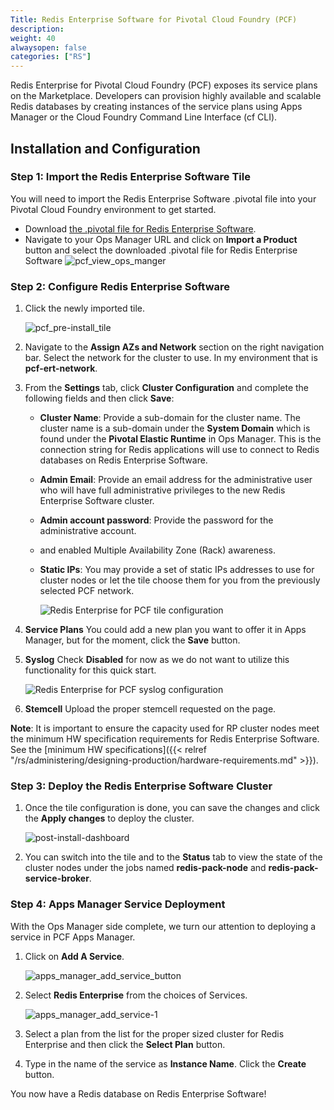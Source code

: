 ```yaml
---
Title: Redis Enterprise Software for Pivotal Cloud Foundry (PCF)
description: 
weight: 40
alwaysopen: false
categories: ["RS"]
---
```

Redis Enterprise for Pivotal Cloud Foundry (PCF) exposes its service
plans on the Marketplace. Developers can provision highly available and
scalable Redis databases by creating instances of the service plans
using Apps Manager or the Cloud Foundry Command Line Interface (cf CLI).

## Installation and Configuration

### Step 1: Import the Redis Enterprise Software Tile

You will need to import the Redis Enterprise Software .pivotal file into
your Pivotal Cloud Foundry environment to get started.

- Download [the .pivotal file for Redis Enterprise
    Software](https://app.redislabs.com/#/sign-up/software?direct=true&download=pivotal_cf).
- Navigate to your Ops Manager URL and click on **Import a Product**
    button and select the downloaded .pivotal file for Redis Enterprise
    Software
    ![pcf_view_ops_manger](/images/rs/pcf_view_ops_manger.png?width=800&height=205)

### Step 2: Configure Redis Enterprise Software

1. Click the newly imported tile.

    ![pcf_pre-install_tile](/images/rs/pcf_pre-install_tile.png?width=189&height=189)
1. Navigate to the **Assign AZs and Network** section on the right
    navigation bar. Select the network for the cluster to use. In my
    environment that is **pcf-ert-network**.
1. From the **Settings** tab, click **Cluster Configuration** and
    complete the following fields and then click **Save**:
   - **Cluster Name**: Provide a sub-domain for the cluster name. The
        cluster name is a sub-domain under the **System Domain** which
        is found under the **Pivotal Elastic Runtime** in Ops Manager.
        This is the connection string for Redis applications will use to
        connect to Redis databases on Redis Enterprise Software.
   - **Admin Email**: Provide an email address for the administrative
        user who will have full administrative privileges to the new
        Redis Enterprise Software cluster.
   - **Admin account password**: Provide the password for the
        administrative account.
   - and enabled Multiple Availability Zone (Rack) awareness.
   - **Static IPs**: You may provide a set of static IPs addresses to
        use for cluster nodes or let the tile choose them for you from
        the previously selected PCF network.

        ![Redis Enterprise for PCF tile configuration](/images/rs/rs_tile_config.png?width=800&height=604)
1. **Service Plans** You could add a new plan you want to offer it in
    Apps Manager, but for the moment, click the **Save** button.
1. **Syslog** Check **Disabled** for now as we do not want to utilize
    this functionality for this quick start.

    ![Redis Enterprise for PCF syslog configuration](/images/rs/syslog_disable.png?width=800&height=557)
1. **Stemcell** Upload the proper stemcell requested on the page.

**Note**: It is important to ensure the capacity used for RP cluster
nodes meet the minimum HW specification requirements for Redis
Enterprise Software. See the [minimum HW
specifications]({{< relref "/rs/administering/designing-production/hardware-requirements.md" >}}).

### Step 3: Deploy the Redis Enterprise Software Cluster

1. Once the tile configuration is done, you can save the changes and
    click the **Apply changes** to deploy the cluster.

    ![post-install-dashboard](/images/rs/post-install-dashboard.png?width=800&height=227)
1. You can switch into the tile and to the **Status** tab to view the
    state of the cluster nodes under the jobs named
    **redis-pack-node** and **redis-pack-service-broker**.

### Step 4: Apps Manager Service Deployment

With the Ops Manager side complete, we turn our attention to deploying
a service in PCF Apps Manager.

1. Click on **Add A Service**.

    ![apps_manager_add_service_button](/images/rs/apps_manager_add_service_button.png?width=1000&height=278)

1. Select **Redis Enterprise** from the
    choices of Services.

    ![apps_manager_add_service-1](/images/rs/apps_manager_add_service-1.png?width=800&height=635)
    
1. Select a plan from the list for the proper sized cluster for Redis
    Enterprise and then click the **Select Plan** button.
1. Type in the name of the service as **Instance Name**. Click the
    **Create** button.

You now have a Redis database on Redis Enterprise Software!
